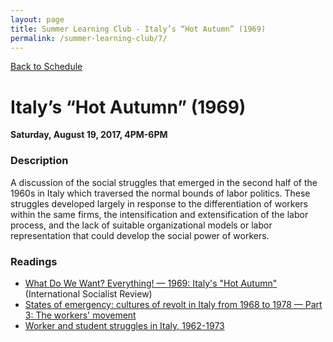 ```yaml
---
layout: page
title: Summer Learning Club - Italy’s “Hot Autumn” (1969)
permalink: /summer-learning-club/7/
---
```

[Back to Schedule](/summer-learning-club/)

# Italy’s “Hot Autumn” (1969)
**Saturday, August 19, 2017, 4PM-6PM**

### Description

A discussion of the social struggles that emerged in the second half of the 1960s in Italy which traversed the normal bounds of labor politics. These struggles developed largely in response to the differentiation of workers within the same firms, the intensification and extensification of the labor process, and the lack of suitable organizational models or labor representation that could develop the social power of workers.

### Readings

- [What Do We Want? Everything! — 1969: Italy's "Hot Autumn"](http://isreview.org/issue/67/what-do-we-want-everything) (International Socialist Review)
- [States of emergency: cultures of revolt in Italy from 1968 to 1978 — Part 3: The workers' movement](https://libcom.org/library/part-3-workers-movement)
- [Worker and student struggles in Italy, 1962-1973](https://libcom.org/history/1962-1973-worker-student-struggles-italy)
